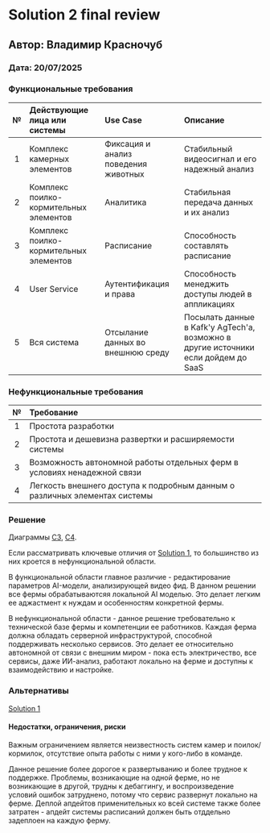 # Solution 2 final review

## Автор: Владимир Красночуб

### Дата: 20/07/2025

### Функциональные требования

|**№**|**Действующие лица или системы**|**Use Case**|**Описание**|
| :-: | :- | :- | :- |
|1|Комплекс камерных элементов|Фиксация и анализ поведения животных|Стабильный видеосигнал и его надежный анализ|
|2|Комплекс поилко-кормительных элементов|Аналитика|Стабильная передача данных и их анализ|
|3|Комплекс поилко-кормительных элементов|Расписание|Способность составлять расписание|
|4|User Service|Аутентификация и права|Способность менеджить доступы людей в аппликациях|
|5|Вся система|Отсылание данных во внешнюю среду|Посылать данные в Kafk'у AgTech'а, возможно в другие источники если дойдем до SaaS|

### Нефункциональные требования

|**№**|**Требование**|
| :-: | :- |
|1|Простота разработки|
|2|Простота и дешевизна развертки и расширяемости системы|
|3|Возможность автономной работы отдельных ферм в условиях ненадежной связи|
|4|Легкость внешнего доступа к подробным данным о различных элементах системы|

### Решение

Диаграммы [C3](../../Task3/Solution2/C3.md), [C4](../../Task3/Solution2/C4.md).

Если рассматривать ключевые отличия от [Solution 1](../Solution1/ADR.md), то большинство из них кроется в нефункциональной области.

В функциональной области главное различие - редактирование параметров AI-модели, анализирующей видео фид. В данном решении все фермы обрабатываютсяя локальной AI моделью. Это делает легким ее аджастмент к нуждам и особенностям конкретной фермы.

В нефункциональной области - данное решение требовательно к технической базе фермы и компетенции ее работников. Каждая ферма должна обладать серверной инфраструктурой, способной поддерживать несколько сервисов.
Это делает ее относительно автономной от связи с внешним миром - пока есть электричество, все сервисы, даже ИИ-анализ, работают локально на ферме и доступны к взаимодействию и настройке.

### Альтернативы

[Solution 1](../Solution1/ADR.md)

#### Недостатки, ограничения, риски

Важным ограничением является неизвестность систем камер и поилок/кормилок, отсутствие опыта работы с ними у кого-либо в команде.

Данное решение более дорогое к развертыванию и более трудное к поддержке. Проблемы, возникающие на одной ферме, но не возникающие в другой, трудны к дебаггингу, и воспроизведение условий ошибок затруднено, потому что сервис развернут локально на ферме. Деплой апдейтов применительных ко всей системе также более затратен - апдейт системы расписаний должен быть отддельно задеплоен на каждую ферму.
